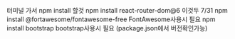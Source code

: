 터미널 가서 
npm install 할것
npm install react-router-dom@6 이것두
7/31 npm install @fortawesome/fontawesome-free FontAwesome사용시 필요
     npm install bootstrap bootstrap사용시 필요 (package.json에서 버전확인가능)
